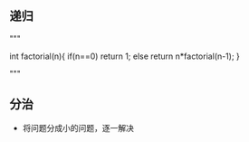 ## 递归

"""

int factorial(n){ if(n==0) return 1; else return n*factorial(n-1); }

"""

## 分治

* 将问题分成小的问题，逐一解决